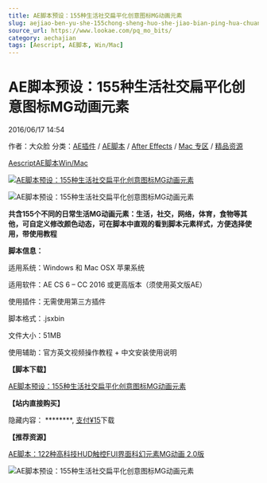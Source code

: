 ```yaml
---
title: AE脚本预设：155种生活社交扁平化创意图标MG动画元素
slug: aejiao-ben-yu-she-155chong-sheng-huo-she-jiao-bian-ping-hua-chuang-yi-tu-biao-mgdong-hua-yuan-su
source_url: https://www.lookae.com/pq_mo_bits/
category: aechajian
tags: [Aescript, AE脚本, Win/Mac]
---
```

# AE脚本预设：155种生活社交扁平化创意图标MG动画元素

2016/06/17 14:54

作者：大众脸
分类：[AE插件](https://www.lookae.com/after-effects/aechajian/) / [AE脚本](https://www.lookae.com/after-effects/aescripts/) / [After Effects](https://www.lookae.com/after-effects/) / [Mac 专区](https://www.lookae.com/mac-osx/) / [精品资源](https://www.lookae.com/fufei/)

[Aescript](https://www.lookae.com/tag/aescript/)[AE脚本](https://www.lookae.com/tag/ae%e8%84%9a%e6%9c%ac/)[Win/Mac](https://www.lookae.com/tag/winmac/)

[![AE脚本预设：155种生活社交扁平化创意图标MG动画元素](https://www.lookae.com/wp-content/uploads/2016/06/pq_mo_bits.jpg "AE脚本预设：155种生活社交扁平化创意图标MG动画元素-LookAE.com")](https://www.lookae.com/wp-content/uploads/2016/06/pq_mo_bits.jpg)

![AE脚本预设：155种生活社交扁平化创意图标MG动画元素](https://img.alicdn.com/imgextra/i2/705956171/TB2XPUoqFXXXXXPXpXXXXXXXXXX_!!705956171.gif "AE脚本预设：155种生活社交扁平化创意图标MG动画元素-LookAE.com")

**共含155个不同的日常生活MG动画元素：生活，社交，网络，体育，食物等其他，可自定义修改颜色动态，可在脚本中直观的看到脚本元素样式，方便选择使用，带使用教程**

**脚本信息：**

适用系统：Windows 和 Mac OSX 苹果系统

适用软件：AE CS 6 – CC 2016 或更高版本（须使用英文版AE）

使用插件：无需使用第三方插件

脚本格式：.jsxbin

文件大小：51MB

使用辅助：官方英文视频操作教程 + 中文安装使用说明

**【脚本下载】**

[AE脚本预设：155种生活社交扁平化创意图标MG动画元素](https://item.taobao.com/item.htm?spm=a1z10.3-c.w4002-2793086484.11.JjzaHh&id=534103369419)

**【站内直接购买】**

隐藏内容：
\*\*\*\*\*\*\*\*,
[支付¥15](https://www.lookae.com/wp-login.php?redirect_to=https%3A%2F%2Fwww.lookae.com%2Fpq_mo_bits%2F)下载

**【推荐资源】**

[AE脚本：122种高科技HUD触控FUI界面科幻元素MG动画 2.0版](https://www.lookae.com/fui2/)

![AE脚本预设：155种生活社交扁平化创意图标MG动画元素](https://img.alicdn.com/imgextra/i3/705956171/TB27hAgqFXXXXbbXpXXXXXXXXXX_!!705956171.jpg "AE脚本预设：155种生活社交扁平化创意图标MG动画元素-LookAE.com")
